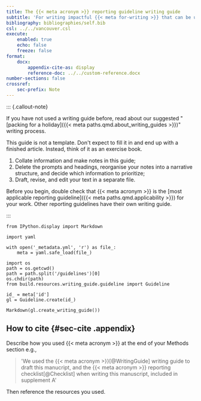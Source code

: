 ```yaml
---
title: The {{< meta acronym >}} reporting guideline writing guide
subtitle: 'For writing impactful {{< meta for-writing >}} that can be understood and used by everyone.'
bibliography: bibliographies/self.bib
csl: ../../vancouver.csl
execute:
    enabled: true
    echo: false
    freeze: false
format:
    docx:
        appendix-cite-as: display
        reference-doc: ../../custom-reference.docx
number-sections: false
crossref:
    sec-prefix: Note
---
```


::: {.callout-note}

If you have not used a writing guide before, read about our suggested "[packing for a holiday]({{< meta paths.qmd.about_writing_guides >}})" writing process.

This guide is not a template. Don't expect to fill it in and end up with a finished article. Instead, think of it as an exercise book.

1. Collate information and make notes in this guide;
2. Delete the prompts and headings, reorganise your notes into a narrative structure, and decide which information to prioritize;
3. Draft, revise, and edit your text in a separate file.

Before you begin, double check that {{< meta acronym >}} is the [most applicable reporting guideline]({{< meta paths.qmd.applicability >}}) for your work. Other reporting guidelines have their own writing guide.

:::

```{python}
from IPython.display import Markdown

import yaml

with open('_metadata.yml', 'r') as file_:
    meta = yaml.safe_load(file_)

import os
path = os.getcwd()
path = path.split('/guidelines')[0]
os.chdir(path)
from build.resources.writing_guide.guideline import Guideline

id_ = meta['id']
gl = Guideline.create(id_)

Markdown(gl.create_writing_guide())

```

## How to cite {#sec-cite .appendix}

Describe how you used {{< meta acronym >}} at the end of your Methods section e.g., 

> 'We used the {{< meta acronym >}}[@WritingGuide] writing guide to draft this manucript, and the {{< meta acronym >}} reporting checklist[@Checklist] when writing this manuscript, included in supplement A'

Then reference the resources you used.